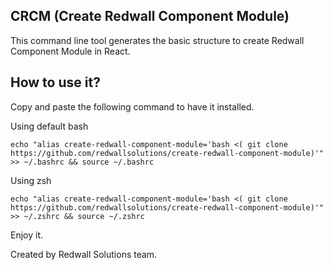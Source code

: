 ## CRCM (Create Redwall Component Module)

This command line tool generates the basic structure to create Redwall Component Module in React.

## How to use it?

Copy and paste the following command to have it installed.

Using default bash

    echo "alias create-redwall-component-module='bash <( git clone https://github.com/redwallsolutions/create-redwall-component-module)'" >> ~/.bashrc && source ~/.bashrc

Using zsh 

    echo "alias create-redwall-component-module='bash <( git clone https://github.com/redwallsolutions/create-redwall-component-module)'" >> ~/.zshrc && source ~/.zshrc


Enjoy it.

Created by Redwall Solutions team.
